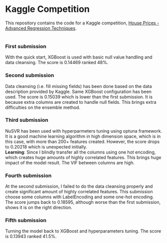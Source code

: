 # Kaggle Competition 
This repository contains the code for a Kaggle competition, [House Prices - Advanced Regression Techniques](https://www.kaggle.com/c/house-prices-advanced-regression-techniques). <br><br>

### First submission
With the quick start, XGBoost is used with basic null value handling and data cleansing. The score is 0.14469 ranked 48%. 

### Second submission
Data cleansing (i.e. fill missing fields) has been done based on the data description provided by Kaggle. Same XGBoost configuration has been used. The score is 0.15039 which is lower than the first submission. It is because extra columns are created to handle null fields. This brings extra difficulties on the ensemble method. 

### Third submission
NuSVR has been used with hyperparmeters tuning using optuna framework. It is a good machine learning algorithm in high dimension space, which is in this case, with more than 200+ features created. However, the score drops to 0.20218 which is unexpected initially. <br>
**Learning**: Since I blindly transfer all the columns using one hot encoding, which creates huge amounts of highly correlated features. This brings huge impact of the model result. The VIF between columns are high.

### Fourth submission 
At the second submission, I failed to do the data cleansing properly and create significant amount of highly correlated features. This submission choose some columns with LabelEncoding and some one-hot encoding. The score jumps back to 0.18595, although worse than the first submission, shows it is on the right direction.

### Fifth submission
Turning the model back to XGBoost and hyperparameters tuning. The score is 0.13943 ranked 41.5%.
